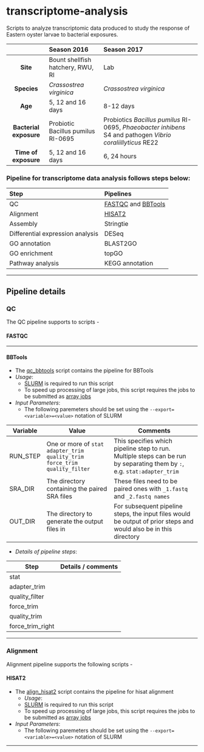 # transcriptome-analysis

Scripts to analyze transcriptomic data produced to study the response of Eastern oyster larvae to bacterial exposures. 

| | Season 2016 | Season 2017 |
|:-:|:-|:-|
|**Site**|Bount shellfish hatchery, RWU, RI|Lab|
|**Species**|*Crassostrea virginica*|*Crassostrea virginica*|
|**Age**|5, 12 and 16 days|8-12 days|
|**Bacterial exposure**|Probiotic Bacillus pumilus RI-0695|Probiotics *Bacillus pumilus* RI-0695, *Phaeobacter inhibens* S4 and pathogen *Vibrio coraliillyticus* RE22|
|**Time of exposure**|5, 12 and 16 days| 6, 24 hours|

### Pipeline for transcriptome data analysis follows steps below:
| Step | Pipelines |
| :- | :- |
| QC | [FASTQC](#fastqc) and [BBTools](#bbtools)| 
| Alignment| [HISAT2](#hisat2) |
| Assembly|  Stringtie |
| Differential expression analysis| DESeq |
| GO annotation | BLAST2GO|
| GO enrichment | topGO  |
| Pathway analysis | KEGG annotation |

---
  
## Pipeline details

### QC 

The QC pipeline supports to scripts - 

#### FASTQC

---

#### BBTools 
  - The [qc_bbtools](qc_bbtools.sh) script contains the pipeline for BBTools 
  - _Usage_: 
    - [SLURM](https://slurm.schedmd.com/) is required to run this script
    - To speed up processing of large jobs, this script requires the jobs to be submitted as [array jobs](https://slurm.schedmd.com/job_array.html)
  - _Input Parameters_:
    - The following paremeters should be set using the `--export=<variable>=<value>` notation of SLURM
 
| Variable | Value                                                                       | Comments                                                                                                                 |
|----------|-----------------------------------------------------------------------------|--------------------------------------------------------------------------------------------------------------------------|
| RUN_STEP | One or more of `stat adapter_trim quality_trim force_trim quality_filter` | This specifies which pipeline step to run. Multiple steps can be run by separating them by `:`, e.g. `stat:adapter_trim` |
| SRA_DIR  | The directory containing the paired SRA files                               | These files need to be paired ones with `_1.fastq` and `_2.fastq names`                                                      |
| OUT_DIR  | The directory to generate the output files in                               | For subsequent pipeline steps, the input files would be output of prior steps and would also be in this directory        |

  - _Details of pipeline steps_: 
  
| Step | Details / comments |
| - | - |
| stat | |
| adapter_trim | | 
| quality_filter | | 
| force_trim | |
| quality_trim | |
| force_trim_right | |

---

### Alignment 

Alignment pipeline supports the following scripts - 

#### HISAT2
  - The [align_hisat2](align_hisat2.sh) script contains the pipeline for hisat alignment
    - _Usage_: 
    - [SLURM](https://slurm.schedmd.com/) is required to run this script
    - To speed up processing of large jobs, this script requires the jobs to be submitted as [array jobs](https://slurm.schedmd.com/job_array.html)
  - _Input Parameters_:
    - The following paremeters should be set using the `--export=<variable>=<value>` notation of SLURM

---
